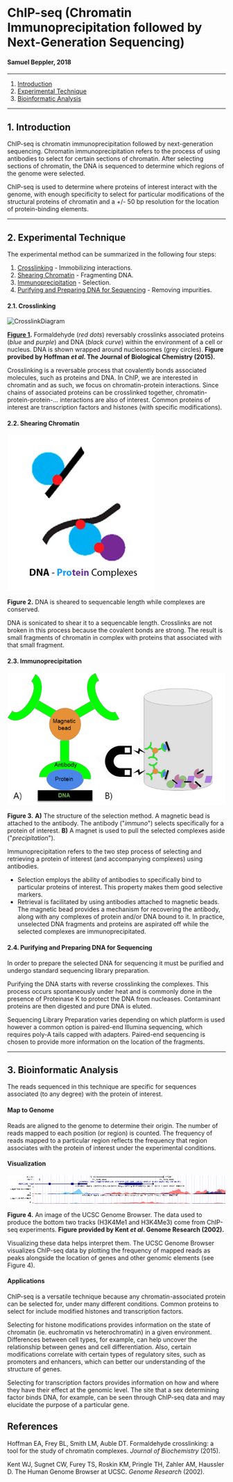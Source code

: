 # ChIP-seq (Chromatin Immunoprecipitation followed by Next-Generation Sequencing)
#### Samuel Beppler, 2018
---
1. [Introduction](#1)
2. [Experimental Technique](#2) 
3. [Bioinformatic Analysis](#3)

---

## 1. Introduction<a name="1"></a>

ChIP-seq is chromatin immunoprecipitation followed by next-generation sequencing. 
Chromatin immunoprecipitation refers to the process of using antibodies to select 
for certain sections of chromatin. After selecting sections of chromatin, the DNA 
is sequenced to determine which regions of the genome were selected.

ChIP-seq is used to determine where proteins of interest interact with the 
genome, with enough specificity to select for particular modifications of the 
structural proteins of chromatin and a +/- 50 bp resolution for the location of 
protein-binding elements.

---

## 2. Experimental Technique<a name="2"></a>

The experimental method can be summarized in the following four steps:

1. [Crosslinking](#2.1) - Immobilizing interactions.<br>
2. [Shearing Chromatin](#2.2) - Fragmenting DNA.<br>
3. [Immunoprecipitation](#2.3) - Selection.<br>
4. [Purifying and Preparing DNA for Sequencing](#2.4) - Removing impurities. 

#### 2.1. Crosslinking<a name="2.1"></a>

![CrosslinkDiagram](http://www.jbc.org/content/290/44/26404/F1.medium.gif "Diagram of Crosslinking")

**[Figure 1](http://www.jbc.org/content/290/44/26404.full).** Formaldehyde (*red dots*) reversably crosslinks associated proteins (*blue* and *purple*) and DNA (*black curve*) within the environment of a cell or nucleus. DNA is shown wrapped around nucleosomes (grey circles). **Figure provibed by Hoffman *et al*. The Journal of Biological Chemistry (2015).**

Crosslinking is a reversable process that covalently bonds associated molecules, such as proteins and DNA. In ChIP, we are interested in chromatin and as such, we focus on chromatin-protein interactions. Since chains of associated proteins can be crosslinked together, chromatin-protein-protein-... interactions are also of interest. Common proteins of interest are transcription factors and histones (with specific modifications).

#### 2.2. Shearing Chromatin<a name="2.2"></a>

![ShearedDiagram](https://github.com/bellpepper91/beng183/blob/master/sheared.jpg?raw=true "Diagram of Sheared DNA Complexes")

**Figure 2.** DNA is sheared to sequencable length while complexes are conserved.

DNA is sonicated to shear it to a sequencable length. Crosslinks are not broken in this process because the covalent bonds are strong. The result is small fragments of chromatin in complex with proteins that associated with that small fragment.

#### 2.3. Immunoprecipitation<a name="2.3"></a>

![Immunoprecipitation](https://github.com/bellpepper91/beng183/blob/master/immunoprecipitation.jpg?raw=true "Diagram of Immunoprecipitation")

**Figure 3.** **A)** The structure of the selection method. A magnetic bead is attached to the antibody. The antibody ("*immuno*") selects specifically for a protein of interest. **B)** A magnet is used to pull the selected complexes aside ("*precipitation*").

Immunoprecipitation refers to the two step process of selecting and retrieving a protein of interest (and accompanying complexes) using antibodies.
- Selection employs the ability of antibodies to specifically bind to particular proteins of interest. This property makes them good selective markers.
- Retrieval is facilitated by using antibodies attached to magnetic beads. The magnetic bead provides a mechanism for recovering the antibody, along with any complexes of protein and/or DNA bound to it. In practice, unselected DNA fragments and proteins are aspirated off while the selected complexes are immunoprecipitated.

#### 2.4. Purifying and Preparing DNA for Sequencing<a name="2.4"></a>

In order to prepare the selected DNA for sequencing it must be purified and 
undergo standard sequencing library preparation.

Purifying the DNA starts with reverse crosslinking the complexes. This process occurs spontaneously under heat and is commonly done in the presence of Proteinase K to protect the DNA from nucleases. Contaminant proteins are then digested and pure 
DNA is eluted.

Sequencing Library Preparation varies depending on which platform is used however a common option is paired-end Illumina sequencing, which requires poly-A tails capped with adapters. Paired-end sequencing is chosen to provide more information on 
the location of the fragments.

---

## 3. Bioinformatic Analysis<a name="3"></a>

The reads sequenced in this technique are specific for sequences associated (to any degree) with the protein of interest.

#### Map to Genome
Reads are aligned to the genome to determine their origin. The number of reads mapped to each position (or region) is counted. The frequency of reads mapped to a 
particular region reflects the frequency that region associates with the protein 
of interest under the experimental conditions. 
#### Visualization

![UCSCBrowser](https://github.com/bellpepper91/beng183/blob/master/ucsc_genome.png?raw=true "UCSC Browser Screenshot")

**Figure 4.** An image of the UCSC Genome Browser. The data used to produce the 
bottom two tracks (H3K4Me1 and H3K4Me3) come from ChIP-seq experiments. **Figure provided by Kent *et al*. Genome Research (2002).**

Visualizing these data helps interpret them. The UCSC Genome Browser visualizes 
ChIP-seq data by plotting the frequency of mapped reads as peaks alongside the 
location of genes and other genomic elements (see Figure 4).

#### Applications
ChIP-seq is a versatile technique because any chromatin-associated protein 
can be selected for, under many different conditions. Common proteins to select for include modified histones and transcription factors. 

Selecting for histone modifications provides information on the state of chromatin (ie. euchromatin vs heterochromatin) in a given environment. 
Differences between cell types, for example, can help 
uncover the relationship between genes and cell differentiation. Also, 
certain modifications correlate with certain types of regulatory sites, 
such as promoters and enhancers, which can better our understanding of 
the structure of genes.

Selecting for transcription factors provides information on how and where 
they have their effect at the genomic level. The site that a sex determining 
factor binds DNA, for example, can be seen through ChIP-seq data and may 
elucidate the purpose of a particular gene.
 
## References
Hoffman EA, Frey BL, Smith LM, Auble DT. Formaldehyde crosslinking: a tool for the study of chromatin complexes. *Journal of Biochemistry* (2015).

Kent WJ, Sugnet CW, Furey TS, Roskin KM, Pringle TH, Zahler AM, Haussler D. The Human Genome Browser at UCSC. *Genome Research* (2002).


